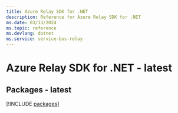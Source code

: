 ```yaml
---
title: Azure Relay SDK for .NET
description: Reference for Azure Relay SDK for .NET
ms.date: 03/13/2024
ms.topic: reference
ms.devlang: dotnet
ms.service: service-bus-relay
---
```

# Azure Relay SDK for .NET - latest
## Packages - latest
[!INCLUDE [packages](relay-index.md)]